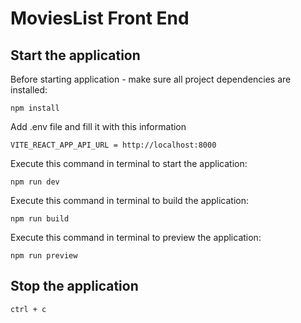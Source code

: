 # MoviesList Front End

## Start the application

Before starting application - make sure all project dependencies are installed:

```
npm install
```

Add .env file and fill it with this information

```
VITE_REACT_APP_API_URL = http://localhost:8000

```

Execute this command in terminal to start the application:

```
npm run dev
```

Execute this command in terminal to build the application:

```
npm run build
```

Execute this command in terminal to preview the application:

```
npm run preview
```

## Stop the application

```
ctrl + c
```
